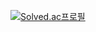 [![Solved.ac프로필](http://mazassumnida.wtf/api/v2/generate_badge?boj=sige_tank)](https://solved.ac/sige_tank)



